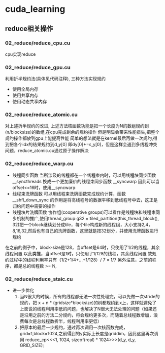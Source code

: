 # cuda_learning

## reduce相关操作
### 02_reduce/reduce_cpu.cu
cpu实现reduce
### 02_reduce/reduce_gpu.cu
利用折半规约法(具体见代码注释), 三种方法实现规约
- 使用全局内存
- 使用共享内存
- 使用动态共享内存
### 02_reduce/reduce_atomic.cu
对上述折半规约的改进, 上述方法核函数功能是把一个长度为N的数组规约到(n/blocksize)的数组,在cpu完成剩余的规约操作
但是明显会带来性能损失,把整个规约操作都放到gpu上能提高性能
简单的想法就是在kernel最后再做一次规约,得到把各个idx的结果规约到d_y[0]
即dy[0]+=s_y[0]，但是这样会遇到多线程冲突问题，reduce_atomic.cu通过原子操作解决
### 02_reduce/reduce_warp.cu
- 线程同步函数
    当所涉及的线程都在一个线程束内时，可以用线程块同步函数__syncthreads 换成一个更加廉价的线程束同步函数 __syncwarp
    因此可以当offset<=16时，使用__syncwarp
- 线程束洗牌函数
    可以用线程束洗牌函数完成规约计算，函数 __shfl_down_sync 的作用是将高线程号的数据平移到低线程号中去，这正是归约问题中需要的操作
- 线程块片洗牌函数
    协作组(cooperative groups)可以看作是线程块和线程束同步机制的推广,使用thread_group g32 = tiled_partition(this_thread_block(), 32)把一个block继续划分成tile，每个tile构成新的线程组，大小支持2,4，8,16,32,然后也有自己的洗牌函数，这里就是按32划分，并使用洗牌函数进行规约

在之前的例子中，block-size是128，当offset是64时，只使用了1/2的线程，其余线程闲置
    以此类推，当offset是1时，只使用了1/128的线程，其余线程闲置
    故规约过程中的线程利用率只有（1/2+1/4+...+1/128）/ 7 = 1/7 
    另外注意，之前的程序，都是总的线程数 >= N,
### 02_reduce/reduce_staic.cu
- 进一步优化
    1. 当N很大的时候，所有的线程都无法一次性处理完，可以先做一次stride的规约，把 x + n * (gridsize*blocksize)的树都规约到x上，这样就避免了上面说的线程利用率低的问题，也解决了N很大无法处理的问题（如果还是沿用之前的方法二分规约，将会规约更多次，而随着总线程数增加，浪费每次是总线程数折半，线程利用率更低）
    2. 把原本的最后一步规约，通过再次调用一次核函数完成，grid=1,block=1024,之前得到的y实际上长度是griddim，因此这里再次调用
        reduce_cp<<<1, 1024, sizeof(real) * 1024>>>(d_y, d_y, GRID_SIZE);